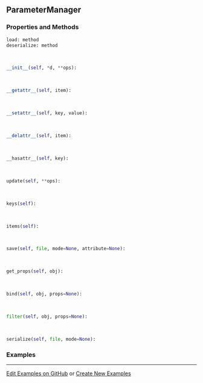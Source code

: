 ## <a id="RynLib.RynUtils.ParameterManager.ParameterManager">ParameterManager</a>


### Properties and Methods
```python
load: method
deserialize: method
```
<a id="RynLib.RynUtils.ParameterManager.ParameterManager.__init__">&nbsp;</a>
```python
__init__(self, *d, **ops): 
```

<a id="RynLib.RynUtils.ParameterManager.ParameterManager.__getattr__">&nbsp;</a>
```python
__getattr__(self, item): 
```

<a id="RynLib.RynUtils.ParameterManager.ParameterManager.__setattr__">&nbsp;</a>
```python
__setattr__(self, key, value): 
```

<a id="RynLib.RynUtils.ParameterManager.ParameterManager.__delattr__">&nbsp;</a>
```python
__delattr__(self, item): 
```

<a id="RynLib.RynUtils.ParameterManager.ParameterManager.__hasattr__">&nbsp;</a>
```python
__hasattr__(self, key): 
```

<a id="RynLib.RynUtils.ParameterManager.ParameterManager.update">&nbsp;</a>
```python
update(self, **ops): 
```

<a id="RynLib.RynUtils.ParameterManager.ParameterManager.keys">&nbsp;</a>
```python
keys(self): 
```

<a id="RynLib.RynUtils.ParameterManager.ParameterManager.items">&nbsp;</a>
```python
items(self): 
```

<a id="RynLib.RynUtils.ParameterManager.ParameterManager.save">&nbsp;</a>
```python
save(self, file, mode=None, attribute=None): 
```

<a id="RynLib.RynUtils.ParameterManager.ParameterManager.get_props">&nbsp;</a>
```python
get_props(self, obj): 
```

<a id="RynLib.RynUtils.ParameterManager.ParameterManager.bind">&nbsp;</a>
```python
bind(self, obj, props=None): 
```

<a id="RynLib.RynUtils.ParameterManager.ParameterManager.filter">&nbsp;</a>
```python
filter(self, obj, props=None): 
```

<a id="RynLib.RynUtils.ParameterManager.ParameterManager.serialize">&nbsp;</a>
```python
serialize(self, file, mode=None): 
```

### Examples


___

[Edit Examples on GitHub](https://github.com/McCoyGroup/References/edit/gh-pages/Documentation/examples/RynLib/RynUtils/ParameterManager/ParameterManager.md) or 
[Create New Examples](https://github.com/McCoyGroup/References/new/gh-pages/?filename=Documentation/examples/RynLib/RynUtils/ParameterManager/ParameterManager.md)